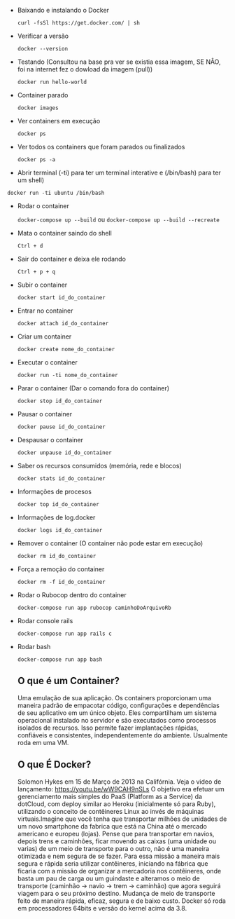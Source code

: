 * Baixando e instalando o Docker

  `curl -fsSl https://get.docker.com/ | sh`
  
* Verificar a versão
 
   `docker --version`
  
* Testando (Consultou na base pra ver se existia essa imagem, SE NÂO, foi na internet fez o dowload da imagem (pull))
  
  `docker run hello-world`
  
* Container parado

  `docker images`
  
* Ver containers em execução

  `docker ps`
  
* Ver todos os containers que foram parados ou finalizados

  `docker ps -a`
  
*  Abrir terminal (-ti) para ter um terminal interative e (/bin/bash) para ter um shell)

  `docker run -ti ubuntu /bin/bash`
  
* Rodar o container

  `docker-compose up --build` ou `docker-compose up --build --recreate`
  
* Mata o container saindo do shell
  
  `Ctrl + d`
  
* Sair do container e deixa ele rodando
  
  `Ctrl + p + q`
  
* Subir o container

  `docker start id_do_container`
  
* Entrar no container

  `docker attach id_do_container`
  
* Criar um container

  `docker create nome_do_container`
  
* Executar o container

  `docker run -ti nome_do_container`
  
* Parar o container (Dar o comando fora do container)

  `docker stop id_do_container`
  
* Pausar o container

  `docker pause id_do_container`
  
* Despausar o container

  `docker unpause id_do_container` 
  
* Saber os recursos consumidos (memória, rede e blocos)

  `docker stats id_do_container`
  
* Informações de procesos

  `docker top id_do_container`
  
* Informações de log.docker

  `docker logs id_do_container`
  
* Remover o container (O container não pode estar em execução)

  `docker rm id_do_container`
  
* Força a remoção do container

  `docker rm -f id_do_container`
  
* Rodar o Rubocop dentro do container 

  `docker-compose run app rubocop caminhoDoArquivoRb`
 
* Rodar console rails

  `docker-compose run app rails c`

* Rodar bash

  `docker-compose run app bash`
  
  ## O que é um Container?
  Uma emulação de sua aplicação.
Os containers proporcionam uma maneira padrão de empacotar código, configurações e dependências de seu aplicativo em um único objeto. Eles compartilham um sistema operacional instalado no servidor e são executados como processos isolados de recursos. Isso permite fazer implantações rápidas, confiáveis e consistentes, independentemente do ambiente. Usualmente roda em uma VM.

  ## O que É Docker?
  Solomon Hykes em 15 de Março de 2013 na Califórnia. Veja o video de lançamento: https://youtu.be/wW9CAH9nSLs
O objetivo era efetuar um gerenciamento mais simples do PaaS (Platform as a Service) da dotCloud, com deploy similar ao Heroku (inicialmente só para Ruby), utilizando o conceito de contêineres Linux ao invés de máquinas virtuais.Imagine que você tenha que transportar milhões de unidades de um novo smartphone da fabrica que está na China até o mercado americano e europeu (lojas). Pense que para transportar em navios, depois trens e caminhões, ficar movendo as caixas (uma unidade ou varias) de um meio de transporte para o outro, não é uma maneira otimizada e nem segura de se fazer.
Para essa missão a maneira mais segura e rápida seria utilizar contêineres, iniciando na fábrica que ficaria com a missão de organizar a mercadoria nos contêineres, onde basta um pau de carga ou um guindaste e alteramos o meio de transporte (caminhão -> navio -> trem -> caminhão) que agora seguirá viagem para o seu próximo destino. Mudança de meio de transporte feito de maneira rápida, eficaz, segura e de baixo custo. Docker só roda em processadores 64bits e versão do kernel acima da 3.8.

